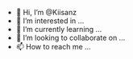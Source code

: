 - 👋 Hi, I’m @Kiisanz
- 👀 I’m interested in ...
- 🌱 I’m currently learning ...
- 💞️ I’m looking to collaborate on ...
- 📫 How to reach me ...

<!---
Kiisanz/Kiisanz is a ✨ special ✨ repository because its `README.md` (this file) appears on your GitHub profile.
You can click the Preview link to take a look at your changes.
--->
